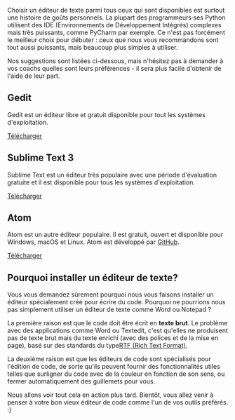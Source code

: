 Choisir un éditeur de texte parmi tous ceux qui sont disponibles est surtout une histoire de goûts personnels. La plupart des programmeurs·ses Python utilisent des IDE (Environnements de Développement Intégrés) complexes mais très puissants, comme PyCharm par exemple. Ce n'est pas forcément le meilleur choix pour débuter : ceux que nous vous recommandons sont tout aussi puissants, mais beaucoup plus simples à utiliser.

Nos suggestions sont listées ci-dessous, mais n'hésitez pas à demander à vos coachs quelles sont leurs préférences - il sera plus facile d'obtenir de l'aide de leur part.

## Gedit

Gedit est un éditeur libre et gratuit disponible pour tout les systèmes d'exploitation.

[Télécharger](https://wiki.gnome.org/Apps/Gedit#Download)

## Sublime Text 3

Sublime Text est un éditeur très populaire avec une période d'évaluation gratuite et il est disponible pour tous les systèmes d'exploitation.

[Télécharger](https://www.sublimetext.com/3)

## Atom

Atom est un autre éditeur populaire. Il est gratuit, ouvert et disponible pour Windows, macOS et Linux. Atom est développé par [GitHub](https://github.com/).

[Télécharger](https://atom.io/)

## Pourquoi installer un éditeur de texte?

Vous vous demandez sûrement pourquoi nous vous faisons installer un éditeur spécialement créé pour écrire du code. Pourquoi ne pourrions nous pas simplement utiliser un éditeur de texte comme Word ou Notepad ?

La première raison est que le code doit être écrit en **texte brut**. Le problème avec des applications comme Word ou Textedit, c'est qu'elles ne produisent pas de texte brut mais du texte enrichi (avec des polices et de la mise en page), basé sur des standards du type[RTF (Rich Text Format)](https://en.wikipedia.org/wiki/Rich_Text_Format).

La deuxième raison est que les éditeurs de code sont spécialisés pour l'édition de code, de sorte qu'ils peuvent fournir des fonctionnalités utiles telles que surligner du code avec de la couleur en fonction de son sens, ou fermer automatiquement des guillemets pour vous.

Nous allons voir tout cela en action plus tard. Bientôt, vous allez venir à penser à votre bon vieux éditeur de code comme l'un de vos outils préférés. :)